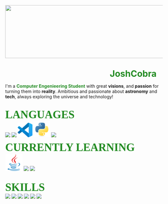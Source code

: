 <link href="https://fonts.googleapis.com/css2?family=Itim&display=swap" rel="stylesheet">
<link href="https://fonts.googleapis.com/css2?family=Nanum+Brush+Script&display=swap" rel="stylesheet">

<div align="middle">
  <img src="https://media0.giphy.com/media/v1.Y2lkPTc5MGI3NjExMjJ5YmpuOW5ldGJ1NnRhem8yMjRuYmNoaGs0cDlmcnA5OWJlZjBkNiZlcD12MV9pbnRlcm5hbF9naWZfYnlfaWQmY3Q9Zw/sULKEgDMX8LcI/200.webp" width="4000" height="170"/> 
</div>


<div id="header" align="right">

  <h1 style="display: inline-block; margin: 30px 20px 0 30px"><span style="color: #228B22"><strong> JoshCobra</strong> </span></h1> 
</div>

<p></p>
<p style="margin-bottom: 10px;">I'm a <strong><span style="color: #228B22;">Computer Engenieering Student</span></strong> with great <strong>visions</strong>, and<strong> passion</strong> for turning them into <strong>reality</strong>. Ambitious and passionate about <strong>astronomy</strong> and <strong> tech</strong>, always exploring the universe and technology!</p>

<div align="left">
<p style="margin: 30px 0 0 0;"><span style="color: #228B22; font-family: 'Nanum Brush Script', cursive; font-size: 35px;"><strong>LANGUAGES</strong></p> </div>
<div align="left">
  <img src="https://upload.wikimedia.org/wikipedia/commons/thumb/1/18/ISO_C%2B%2B_Logo.svg/1822px-ISO_C%2B%2B_Logo.svg.png" width="40px"/>  
  <img src="https://upload.wikimedia.org/wikipedia/commons/thumb/3/3f/Git_icon.svg/2048px-Git_icon.svg.png" width="46px"/> 
  <img src="https://raw.githubusercontent.com/devicons/devicon/master/icons/vscode/vscode-original.svg" width="47px"/> 
  <img src="https://raw.githubusercontent.com/devicons/devicon/master/icons/python/python-original.svg" width="52px"/> 
  <img src="https://camo.githubusercontent.com/aeb9f3caf32753318bacc3fec81503548aa7b619c105b19abc9b0a2ec72eca1a/68747470733a2f2f7777772e7376677265706f2e636f6d2f73686f772f3334393434322f6d61636f732e737667" width="48px"/> 
</div>


<div align="left">
<p style="margin: 10px 0 0 0;"><span style="color: #228B22; font-family: 'Nanum Brush Script', cursive; font-size: 35px;"><strong>CURRENTLY LEARNING</strong></p> </div>
<div align="left">
  <img src="https://raw.githubusercontent.com/devicons/devicon/master/icons/java/java-original.svg" width="55px"/> 
  <img src="https://upload.wikimedia.org/wikipedia/commons/thumb/6/61/HTML5_logo_and_wordmark.svg/512px-HTML5_logo_and_wordmark.svg.png" width="50px"/> 
  <img src="https://cdn4.iconfinder.com/data/icons/logos-3/504/Swift-2-512.png" width="55px"/> 
</div>


<div align="left">
<p style="margin: 30px 0 0 0;"><span style="color: #228B22; font-family: 'Nanum Brush Script', cursive; font-size: 35px;"><strong>SKILLS</strong></p> </div>
<div align="left">
  <img src="https://logodownload.org/wp-content/uploads/2019/10/adobe-premiere-pro-logo-0-1.png" width="50px"/> 
  <img src="https://logodownload.org/wp-content/uploads/2017/04/adobe-after-effects-logo-0.png" width="50px"/> 
  <img src="https://logodownload.org/wp-content/uploads/2019/10/adobe-photoshop-logo-0.png" width="50px"/>   
  <img src="https://static.vecteezy.com/system/resources/previews/023/986/480/original/youtube-logo-youtube-logo-transparent-youtube-icon-transparent-free-free-png.png" width="47px"/>  
  <img src="https://static.vecteezy.com/system/resources/previews/016/716/450/non_2x/tiktok-icon-free-png.png" width="44px"/>  
  <img src="https://static.vecteezy.com/system/resources/previews/023/986/936/original/twitch-logo-twitch-logo-transparent-twitch-icon-transparent-free-free-png.png" width="44px"/> 
</div>

